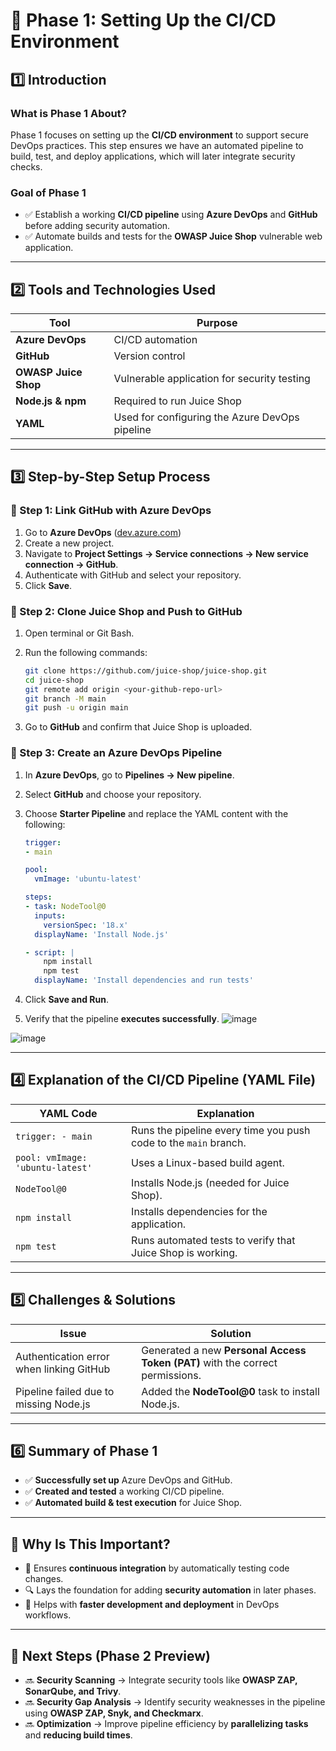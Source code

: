 # 📌 Phase 1: Setting Up the CI/CD Environment

## **1️⃣ Introduction**

### **What is Phase 1 About?**

Phase 1 focuses on setting up the **CI/CD environment** to support secure DevOps practices. This step ensures we have an automated pipeline to build, test, and deploy applications, which will later integrate security checks.

### **Goal of Phase 1**

- ✅ Establish a working **CI/CD pipeline** using **Azure DevOps** and **GitHub** before adding security automation.
- ✅ Automate builds and tests for the **OWASP Juice Shop** vulnerable web application.

---

## **2️⃣ Tools and Technologies Used**

| Tool | Purpose |
|------|---------|
| **Azure DevOps** | CI/CD automation |
| **GitHub** | Version control |
| **OWASP Juice Shop** | Vulnerable application for security testing |
| **Node.js & npm** | Required to run Juice Shop |
| **YAML** | Used for configuring the Azure DevOps pipeline |

---

## **3️⃣ Step-by-Step Setup Process**

### **🔹 Step 1: Link GitHub with Azure DevOps**

1. Go to **Azure DevOps** ([dev.azure.com](https://dev.azure.com/))
2. Create a new project.
3. Navigate to **Project Settings → Service connections → New service connection → GitHub**.
4. Authenticate with GitHub and select your repository.
5. Click **Save**.

### **🔹 Step 2: Clone Juice Shop and Push to GitHub**

1. Open terminal or Git Bash.
2. Run the following commands:

   ```sh
   git clone https://github.com/juice-shop/juice-shop.git
   cd juice-shop
   git remote add origin <your-github-repo-url>
   git branch -M main
   git push -u origin main
   ```

3. Go to **GitHub** and confirm that Juice Shop is uploaded.

### **🔹 Step 3: Create an Azure DevOps Pipeline**

1. In **Azure DevOps**, go to **Pipelines → New pipeline**.
2. Select **GitHub** and choose your repository.
3. Choose **Starter Pipeline** and replace the YAML content with the following:

    ```yaml
    trigger:
    - main
    
    pool:
      vmImage: 'ubuntu-latest'
    
    steps:
    - task: NodeTool@0
      inputs:
        versionSpec: '18.x'
      displayName: 'Install Node.js'
    
    - script: |
        npm install
        npm test
      displayName: 'Install dependencies and run tests'
    ```

4. Click **Save and Run**.
5. Verify that the pipeline **executes successfully**.
![image](https://github.com/user-attachments/assets/784b1bda-87ba-44c8-9dd2-378805cc44ee)

![image](https://github.com/user-attachments/assets/c943436a-5566-4e27-aec9-d81e9dc6dc6b)

---

## **4️⃣ Explanation of the CI/CD Pipeline (YAML File)**

| YAML Code | Explanation |
|-----------|------------|
| `trigger: - main` | Runs the pipeline every time you push code to the `main` branch. |
| `pool: vmImage: 'ubuntu-latest'` | Uses a Linux-based build agent. |
| `NodeTool@0` | Installs Node.js (needed for Juice Shop). |
| `npm install` | Installs dependencies for the application. |
| `npm test` | Runs automated tests to verify that Juice Shop is working. |

---

## **5️⃣ Challenges & Solutions**

| Issue | Solution |
|-------|----------|
| Authentication error when linking GitHub | Generated a new **Personal Access Token (PAT)** with the correct permissions. |
| Pipeline failed due to missing Node.js | Added the **NodeTool@0** task to install Node.js. |

---

## **6️⃣ Summary of Phase 1**

- ✅ **Successfully set up** Azure DevOps and GitHub.
- ✅ **Created and tested** a working CI/CD pipeline.
- ✅ **Automated build & test execution** for Juice Shop.

---

## **🎯 Why Is This Important?**

- 📌 Ensures **continuous integration** by automatically testing code changes.
- 🔍 Lays the foundation for adding **security automation** in later phases.
- 🚀 Helps with **faster development and deployment** in DevOps workflows.

---

## **📌 Next Steps (Phase 2 Preview)**

- 🔜 **Security Scanning** → Integrate security tools like **OWASP ZAP, SonarQube, and Trivy**.
- 🔜 **Security Gap Analysis** → Identify security weaknesses in the pipeline using **OWASP ZAP, Snyk, and Checkmarx**.
- 🔜 **Optimization** → Improve pipeline efficiency by **parallelizing tasks** and **reducing build times**.
